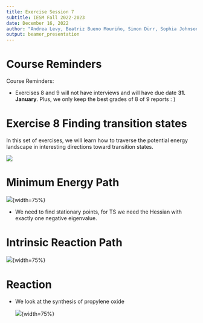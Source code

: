 ```yaml
---
title: Exercise Session 7
subtitle: IESM Fall 2022-2023
date: December 16, 2022
author: "Andrea Levy, Beatriz Bueno Mouriño, Simon Dürr, Sophia Johnson" 
output: beamer_presentation
---
```


# Course Reminders

Course Reminders:
* Exercises 8 and 9 will not have interviews and will have due date **31. January**. Plus, we only keep the best grades of 8 of 9 reports : )


# Exercise 8 Finding transition states
In this set of exercises, we will learn how to traverse the potential energy landscape in interesting directions toward transition states.

![](/data/iesm/img_slides/Ex9/learninggoals.png) 

# Minimum Energy Path

![](/data/iesm/images/PES_extended.png){width=75%}

* We need to find stationary points, for TS we need the Hessian with exactly one negative eigenvalue. 

# Intrinsic Reaction Path

![](/data/iesm/images/miniumenergypath.png){width=75%}

# Reaction
* We look at the synthesis of propylene oxide

	![](/data/iesm/images/reaction_epoxide4.png){width=75%}

